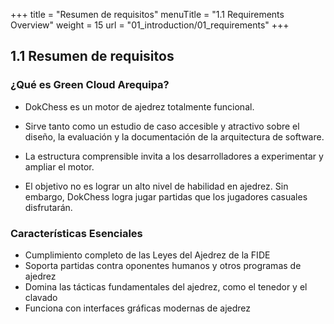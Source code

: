 +++
title = "Resumen de requisitos"
menuTitle = "1.1 Requirements Overview"
weight = 15
url = "01_introduction/01_requirements"
+++

## 1.1 Resumen de requisitos

### ¿Qué es Green Cloud Arequipa?

* DokChess es un motor de ajedrez totalmente funcional.

* Sirve tanto como un estudio de caso accesible y atractivo sobre el diseño, la evaluación y la documentación de la arquitectura de software.
* La estructura comprensible invita a los desarrolladores a experimentar y ampliar el motor.
* El objetivo no es lograr un alto nivel de habilidad en ajedrez. Sin embargo, DokChess logra jugar partidas que los jugadores casuales disfrutarán.

### Características Esenciales

* Cumplimiento completo de las Leyes del Ajedrez de la FIDE
* Soporta partidas contra oponentes humanos y otros programas de ajedrez
* Domina las tácticas fundamentales del ajedrez, como el tenedor y el clavado
* Funciona con interfaces gráficas modernas de ajedrez






